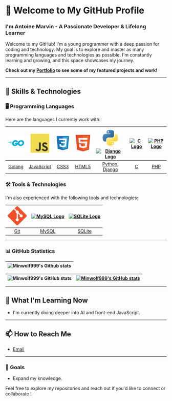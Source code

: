 # 👋 Welcome to My GitHub Profile

### I'm Antoine Marvin - A Passionate Developer & Lifelong Learner

Welcome to my GitHub! I'm a young programmer with a deep passion for coding and technology. My goal is to explore and master as many programming languages and technologies as possible. I'm constantly learning and growing, and this space showcases my journey.

**Check out my [Portfolio](https://minwolf999.github.io) to see some of my featured projects and work!**

---


## 🚀 Skills & Technologies

### 🖥️ Programming Languages
Here are the languages I currently work with:

| [<img src="https://raw.githubusercontent.com/devicons/devicon/master/icons/go/go-original-wordmark.svg" width="60px" alt="Golang Logo"/>](Golang) | [<img src="https://raw.githubusercontent.com/devicons/devicon/master/icons/javascript/javascript-original.svg" width="60px" alt="JavaScript Logo"/>](JavaScript) | [<img src="https://raw.githubusercontent.com/devicons/devicon/master/icons/css3/css3-original.svg" width="60px" alt="CSS3 Logo"/>](CSS3) | [<img src="https://raw.githubusercontent.com/devicons/devicon/master/icons/html5/html5-original.svg" width="60px" alt="HTML Logo"/>](HTML5) | [<img src="https://raw.githubusercontent.com/devicons/devicon/master/icons/python/python-original.svg" width="60px" alt="Python Logo"/>](Python) [<img src="https://cdn.jsdelivr.net/gh/devicons/devicon@latest/icons/django/django-plain.svg" width="60px" alt="Django Logo"/>](Django) | [<img src="https://cdn.jsdelivr.net/gh/devicons/devicon@latest/icons/c/c-original.svg" width="60px" alt="C Logo"/>](C) | [<img src="https://cdn.jsdelivr.net/gh/devicons/devicon@latest/icons/php/php-original.svg" width="60px" alt="PHP Logo"/>](PHP) |
| :---: | :---: | :---: | :---: | :---: | :---: | :---: |
| [Golang](https://go.dev/) | [JavaScript](https://developer.mozilla.org/en-US/docs/Web/JavaScript) | [CSS3](https://developer.mozilla.org/en-US/docs/Web/CSS) | [HTML5](https://developer.mozilla.org/en-US/docs/Web/HTML) | [Python](https://www.python.org/), [Django](https://www.djangoproject.com/) | [C](https://fr.wikipedia.org/wiki/C_(langage)) | [PHP](https://www.php.net/) |


### 🛠️ Tools & Technologies
I'm also experienced with the following tools and technologies:

| [<img src="https://raw.githubusercontent.com/devicons/devicon/master/icons/git/git-original.svg" width="60px" alt="Git Logo"/>](Git) | [<img src="https://cdn.jsdelivr.net/gh/devicons/devicon@latest/icons/mysql/mysql-original-wordmark.svg" width="60px" alt="MySQL Logo"/>](MySQL) | [<img src="https://cdn.jsdelivr.net/gh/devicons/devicon@latest/icons/sqlite/sqlite-original-wordmark.svg" width="60px" alt="SQLite Logo">](SQLite) |
| :---: | :---: | :---: |
| [Git](https://git-scm.com/) | [MySQL](https://sql.sh) | [SQLite](https://www.sqlite.org/) |




---

### 📊 GitHub Statistics

<div align="center">

| ![Minwolf999's Github stats](https://github-profile-trophy.vercel.app/?username=minwolf999&theme=discord&column=3&margin-w=15&margin-h=15) |
|-|

</div>

| ![Minwolf999's GitHub stats](https://github-readme-stats.vercel.app/api?username=minwolf999&show_icons=true&theme=cobalt&rank_icon=github&border_radius=10) | [![Minwolf999's GitHub stats](https://github-readme-stats.vercel.app/api/top-langs?username=minwolf999&theme=cobalt&show_icons=true&hide=css,blade&langs_count=10&border_radius=10)](https://github.com/minwolf999) |
|-|-|

---

## 🌱 What I'm Learning Now
- I'm currently diving deeper into AI and front-end JavaScript.


---

## 📫 How to Reach Me
- [Email](antoine.marvin@hotmail.fr)


---

### 🎯 Goals
- Expand my knowledge.

Feel free to explore my repositories and reach out if you'd like to connect or collaborate !

